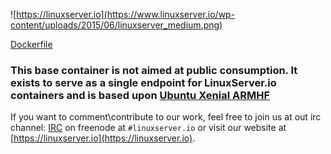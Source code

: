 ![https://linuxserver.io](https://www.linuxserver.io/wp-content/uploads/2015/06/linuxserver_medium.png)

[Dockerfile](https://github.com/linuxserver/docker-baseimage-xenial/blob/master/Dockerfile)

### This base container is not aimed at public consumption. It exists to serve as a single endpoint for LinuxServer.io containers and is based upon [Ubuntu Xenial ARMHF](https://hub.docker.com/_/ubuntu/)

If you want to comment\contribute to our work, feel free to join us at out irc channel:
[IRC](https://www.linuxserver.io/index.php/irc/) on freenode at `#linuxserver.io` or visit our website at [https://linuxserver.io](https://linuxserver.io).

